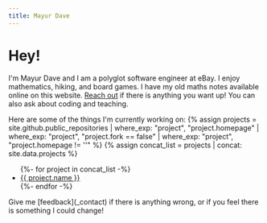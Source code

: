 ```yaml
---
title: Mayur Dave
---
```


# Hey!

I'm Mayur Dave and I am a polyglot software engineer at eBay. I enjoy mathematics, hiking, and board games. I have my old maths notes available online on this website. [Reach out](_contact) if there is anything
you want up! You can also ask about coding and teaching.

Here are some of the things I'm currently working on:
{% assign projects = site.github.public_repositories
	| where_exp: "project", "project.homepage"
	| where_exp: "project", "project.fork == false"
	| where_exp: "project", "project.homepage != ''" %}
{% assign concat_list = projects | concat: site.data.projects %}
<ul>{%- for project in concat_list  -%}<li><a href="{{project.homepage}}">{{ project.name }}</a></li>{%- endfor -%}</ul>
Give me [feedback](_contact) if there is anything wrong, or if you
feel there is something I could change!

[_contact]: contact "Contact me"